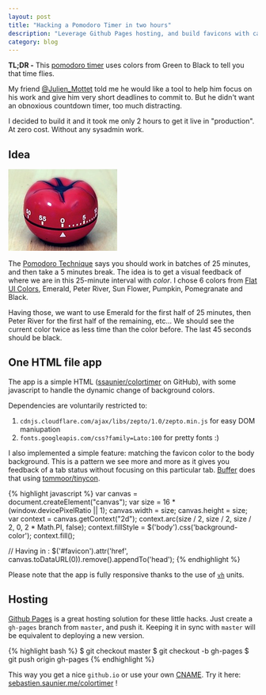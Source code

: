 ```yaml
---
layout: post
title: "Hacking a Pomodoro Timer in two hours"
description: "Leverage Github Pages hosting, and build favicons with canvas"
category: blog
---
```


**TL;DR -** This [pomodoro timer](http://sebastien.saunier.me/colortimer/) uses colors
from Green to Black to tell you that time flies.


My friend [@Julien_Mottet](https://twitter.com/Julien_Mottet) told me he would
like a tool to help him focus on his work and give him very short deadlines to
commit to. But he didn't want an obnoxious countdown timer, too much distracting.

I decided to build it and it took me only 2 hours to get it live in "production".
At zero cost. Without any sysadmin work.

## Idea

<img class="inline pull-right" src="/images/posts/pomodoro.jpg" alt="Pomodoro Timer" />


The [Pomodoro Technique](https://en.wikipedia.org/wiki/Pomodoro_Technique)
says you should work in batches of 25 minutes, and then take a 5 minutes break.
The idea is to get a visual feedback of where we are in this 25-minute interval
with *color*. I chose 6 colors from [Flat UI Colors](http://flatuicolors.com/),
Emerald, Peter River, Sun Flower, Pumpkin, Pomegranate and Black.

Having those, we want to use Emerald for the first half of 25 minutes, then Peter River
for the first half of the remaining, etc... We should see the current color twice as
less time than the color before. The last 45 seconds should be black.

## One HTML file app

The app is a simple HTML ([ssaunier/colortimer](https://github.com/ssaunier/colortimer) on GitHub),
with some javascript to handle the dynamic change of background colors.

Dependencies are voluntarily restricted to:

1. `cdnjs.cloudflare.com/ajax/libs/zepto/1.0/zepto.min.js` for easy DOM maniupation
2. `fonts.googleapis.com/css?family=Lato:100` for pretty fonts :)

I also implemented a simple feature: matching the favicon color to the body background. This
is a pattern we see more and more as it gives you feedback of a tab status without focusing
on this particular tab. [Buffer](http://bufferapp.com/) does that using [tommoor/tinycon](https://github.com/tommoor/tinycon).

{% highlight javascript %}
var canvas = document.createElement("canvas");
var size = 16 * (window.devicePixelRatio || 1);
canvas.width = size;
canvas.height = size;
var context = canvas.getContext("2d");
context.arc(size / 2, size / 2, size / 2, 0, 2 * Math.PI, false);
context.fillStyle = $('body').css('background-color');
context.fill();

// Having in <head />: <link id="favicon" href="" rel="icon" type="image/x-icon">
$('#favicon').attr('href', canvas.toDataURL(0)).remove().appendTo('head');
{% endhighlight %}

Please note that the app is fully responsive thanks to the use of [`vh`](http://dev.opera.com/articles/view/css-viewport-units/) units.

## Hosting

[Github Pages](http://pages.github.com/) is a great hosting solution for
these little hacks. Just create a `gh-pages` branch from `master`, and push it.
Keeping it in sync with `master` will be equivalent to deploying a new version.

{% highlight bash %}
$ git checkout master
$ git checkout -b gh-pages
$ git push origin gh-pages
{% endhighlight %}

This way you get a nice `github.io` or use your own [CNAME](https://help.github.com/articles/setting-up-a-custom-domain-with-pages).
Try it here:
[sebastien.saunier.me/colortimer](http://sebastien.saunier.me/colortimer/) !
